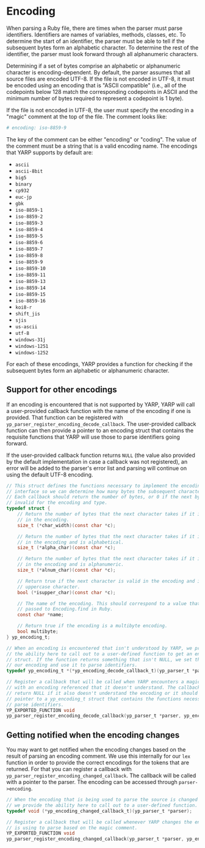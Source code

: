 # Encoding

When parsing a Ruby file, there are times when the parser must parse identifiers. Identifiers are names of variables, methods, classes, etc. To determine the start of an identifier, the parser must be able to tell if the subsequent bytes form an alphabetic character. To determine the rest of the identifier, the parser must look forward through all alphanumeric characters.

Determining if a set of bytes comprise an alphabetic or alphanumeric character is encoding-dependent. By default, the parser assumes that all source files are encoded UTF-8. If the file is not encoded in UTF-8, it must be encoded using an encoding that is "ASCII compatible" (i.e., all of the codepoints below 128 match the corresponding codepoints in ASCII and the minimum number of bytes required to represent a codepoint is 1 byte).

If the file is not encoded in UTF-8, the user must specify the encoding in a "magic" comment at the top of the file. The comment looks like:

```ruby
# encoding: iso-8859-9
```

The key of the comment can be either "encoding" or "coding". The value of the comment must be a string that is a valid encoding name. The encodings that YARP supports by default are:

* `ascii`
* `ascii-8bit`
* `big5`
* `binary`
* `cp932`
* `euc-jp`
* `gbk`
* `iso-8859-1`
* `iso-8859-2`
* `iso-8859-3`
* `iso-8859-4`
* `iso-8859-5`
* `iso-8859-6`
* `iso-8859-7`
* `iso-8859-8`
* `iso-8859-9`
* `iso-8859-10`
* `iso-8859-11`
* `iso-8859-13`
* `iso-8859-14`
* `iso-8859-15`
* `iso-8859-16`
* `koi8-r`
* `shift_jis`
* `sjis`
* `us-ascii`
* `utf-8`
* `windows-31j`
* `windows-1251`
* `windows-1252`

For each of these encodings, YARP provides a function for checking if the subsequent bytes form an alphabetic or alphanumeric character.

## Support for other encodings

If an encoding is encountered that is not supported by YARP, YARP will call a user-provided callback function with the name of the encoding if one is provided. That function can be registered with `yp_parser_register_encoding_decode_callback`. The user-provided callback function can then provide a pointer to an encoding struct that contains the requisite functions that YARP will use those to parse identifiers going forward.

If the user-provided callback function returns `NULL` (the value also provided by the default implementation in case a callback was not registered), an error will be added to the parser's error list and parsing will continue on using the default UTF-8 encoding.

```c
// This struct defines the functions necessary to implement the encoding
// interface so we can determine how many bytes the subsequent character takes.
// Each callback should return the number of bytes, or 0 if the next bytes are
// invalid for the encoding and type.
typedef struct {
    // Return the number of bytes that the next character takes if it is valid
    // in the encoding.
    size_t (*char_width)(const char *c);

    // Return the number of bytes that the next character takes if it is valid
    // in the encoding and is alphabetical.
    size_t (*alpha_char)(const char *c);

    // Return the number of bytes that the next character takes if it is valid
    // in the encoding and is alphanumeric.
    size_t (*alnum_char)(const char *c);

    // Return true if the next character is valid in the encoding and is an
    // uppercase character.
    bool (*isupper_char)(const char *c);

    // The name of the encoding. This should correspond to a value that can be
    // passed to Encoding.find in Ruby.
    const char *name;

    // Return true if the encoding is a multibyte encoding.
    bool multibyte;
} yp_encoding_t;

// When an encoding is encountered that isn't understood by YARP, we provide
// the ability here to call out to a user-defined function to get an encoding
// struct. If the function returns something that isn't NULL, we set that to
// our encoding and use it to parse identifiers.
typedef yp_encoding_t *(*yp_encoding_decode_callback_t)(yp_parser_t *parser, const char *name, size_t width);

// Register a callback that will be called when YARP encounters a magic comment
// with an encoding referenced that it doesn't understand. The callback should
// return NULL if it also doesn't understand the encoding or it should return a
// pointer to a yp_encoding_t struct that contains the functions necessary to
// parse identifiers.
YP_EXPORTED_FUNCTION void
yp_parser_register_encoding_decode_callback(yp_parser_t *parser, yp_encoding_decode_callback_t callback);
```

## Getting notified when the encoding changes

You may want to get notified when the encoding changes based on the result of parsing an encoding comment. We use this internally for our `lex` function in order to provide the correct encodings for the tokens that are returned. For that you can register a callback with `yp_parser_register_encoding_changed_callback`. The callback will be called with a pointer to the parser. The encoding can be accessed through `parser->encoding`.

```c
// When the encoding that is being used to parse the source is changed by YARP,
// we provide the ability here to call out to a user-defined function.
typedef void (*yp_encoding_changed_callback_t)(yp_parser_t *parser);

// Register a callback that will be called whenever YARP changes the encoding it
// is using to parse based on the magic comment.
YP_EXPORTED_FUNCTION void
yp_parser_register_encoding_changed_callback(yp_parser_t *parser, yp_encoding_changed_callback_t callback);
```

